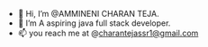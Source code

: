 - 👋 Hi, I’m @AMMINENI CHARAN TEJA.
- 🌱 I’m A aspiring java full stack developer.
- 📫 you reach me at @charantejassr1@gmail.com


